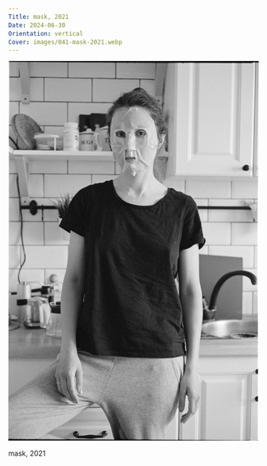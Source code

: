 ```yaml
---
Title: mask, 2021
Date: 2024-06-30
Orientation: vertical
Cover: images/041-mask-2021.webp
---
```


![mask, 2021](images/041-mask-2021@2x.webp)

mask, 2021
